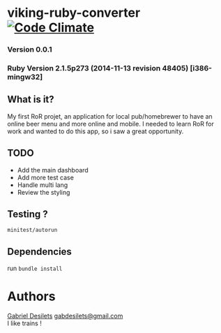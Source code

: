 viking-ruby-converter [![Code Climate](https://codeclimate.com/github/bestdramana/viking-ruby-converter.png)](https://codeclimate.com/github/bestdramana/viking-ruby-converter)
=====================
### Version 0.0.1
### Ruby Version 2.1.5p273 (2014-11-13 revision 48405) [i386-mingw32]

## What is it?
My first RoR projet, an application for local pub/homebrewer to have an online beer menu and more online and mobile.
I needed to learn RoR for work and wanted to do this app, so i saw a great opportunity.

## TODO
* Add the main dashboard
* Add more test case
* Handle multi lang
* Review the styling

## Testing ?
`minitest/autorun`

## Dependencies
run `bundle install`

Authors
=======

[Gabriel Desilets](http://www.vikingdev.jit.su/)
gabdesilets@gmail.com  
I like trains !
